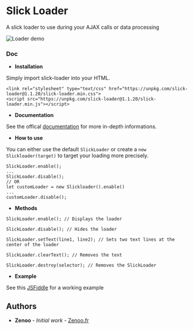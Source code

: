 # Slick Loader

A slick loader to use during your AJAX calls or data processing

![Loader demo](https://rawgit.com/Zenoo/slick-loader/master/loader.gif "Loader demo")


### Doc

* **Installation**

Simply import slick-loader into your HTML.
```
<link rel="stylesheet" type="text/css" href="https://unpkg.com/slick-loader@1.1.20/slick-loader.min.css">
<script src="https://unpkg.com/slick-loader@1.1.20/slick-loader.min.js"></script>	
```
* **Documentation**

See the offical [documentation](https://zenoo.github.io/slick-loader/Slickloader.html) for more in-depth informations.

* **How to use**

You can either use the default `SlickLoader` or create a `new Slickloader(target)` to target your loading more precisely.
```
SlickLoader.enable();
...
SlickLoader.disable();
// OR
let customLoader = new Slickloader().enable()
...
customLoader.disable();
```

* **Methods**
```
SlickLoader.enable(); // Displays the loader

SlickLoader.disable(); // Hides the loader

SlickLoader.setText(line1, line2); // Sets two text lines at the center of the loader

SlickLoader.clearText(); // Removes the text

SlickLoader.destroy(selector); // Removes the SlickLoader
```

* **Example**

See this [JSFiddle](https://jsfiddle.net/Zenoo0/91h52q7e/) for a working example

## Authors

* **Zenoo** - *Initial work* - [Zenoo.fr](http://zenoo.fr)

